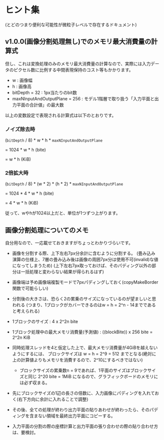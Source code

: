  ヒント集
==========
(とどのつまり便利な可能性が微粒子レベルで存在するドキュメント)


 v1.0.0(画像分割処理無し)でのメモリ最大消費量の計算式
------------------------------------------------------
但し、これは変換処理のみのメモリ最大消費量の計算なので、実際には入力データのピクセル数に比例する中間表現保持のコスト等もかかります。

 * w : 画像幅
 * h : 画像高
 * bitDepth = 32 : 1px当たりのbit数
 * maxNInputAndOutputPlane = 256 : モデル1階層で取り扱う「入力平面と出力平面の合計値」の最大数 
 
以上の変数設定で表現される計算式は以下のとおりです。

### ノイズ除去時

 (`bitDepth` / 8) * w * h * `maxNInputAndOutputPlane`
 
 = 1024 * w * h (bite)
 
 = w * h (KiB)
 
### 2倍拡大時

 (`bitDepth` / 8) * (w * 2) * (h * 2) * `maxNInputAndOutputPlane`
 
 = 1024 * 4 * w * h (bite)
 
 = 4 * w * h (KiB)
 
従って、wやhが1024以上だと、単位が1つずつ上がります。


 画像分割処理についてのメモ
----------------------------
自分用なので、一応載せておきますがちょっとわかりづらいです。
 
  * 画像を分割する際、上下左右7px分余計に含むように分割する。
    (畳み込み演算の仕様上、7層の畳み込み後は画像の周囲7px分は使用不可(invalid)な値になってしまうため)
    (上下左右7px取っておけば、そのパディング以外の部分は一括処理と変わらない結果が得られるはず)
  * 画像端は予め画像端複製モードで7pxパディングしておく(copyMakeBorder関数で可能らしい)
  
  * 分割後の大きさは、恐らく2の累乗のサイズになっているのが望ましいと思われる
    (つまり、1ブロックがカバーできるのはw = h = 2^n - 14までであると考えられる)
  * 1ブロックのサイズ : 4 x 2^2n bite
  * 1ブロック処理中の最大メモリ消費量(予測値) : ((blockBite)) x 256 bite = 2^2n KiB
  * 同時処理スレッドを4と仮定した上で、最大メモリ消費量が4GiBを越えないようにするには、
    ブロックサイズは w = h = 2^9 = 512 までとなる(絶対に上の計算値よりもメモリを消費するので、2^10にするべきではない)
      - ブロックサイズの累乗数n = 9であれば、1平面のサイズはブロックサイズと同じ 2^20 bite = 1MiB になるので、グラフィックボードのメモリには必ず収まる。

  * 先にブロックサイズの1辺の長さの倍数に、入力画像にパディングを入れておく(右下方向に余計に入れることで調整)
  * その後、全ての処理が終わり出力平面の貼りあわせが終わったら、そのパディングを含まない領域を最終出力平面にコピーする。
  
  * 入力平面の分割の際の座標計算と出力平面の張り合わせの際の貼り合わせ方は、要検討。
